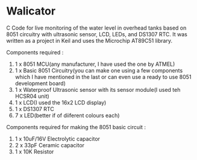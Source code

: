 # Walicator
C Code for live monitoring of the water level in overhead tanks based on 8051 circuitry with ultrasonic sensor, LCD, LEDs, and DS1307 RTC. It was written as a project in Keil and uses the Microchip AT89C51 library.

Components required :
1. 1 x 8051 MCU(any manufacturer, I have used the one by ATMEL)
2. 1 x Basic 8051 Circuitry(you can make one using a few components which I have mentioned in the last or can even use a ready to use 8051 development board)
3. 1 x Waterproof Ultrasonic sensor with its sensor module(I used teh HCSR04 unit)
4. 1 x LCD(I used the 16x2 LCD display)
5. 1 x DS1307 RTC
6. 7 x LED(better if of diiferent colours each)

Components required for making the 8051 basic circuit :
1. 1 x 10uF/16V Electrolytic capacitor
2. 2 x 33pF Ceramic capacitor
3. 1 x 10K Resistor


